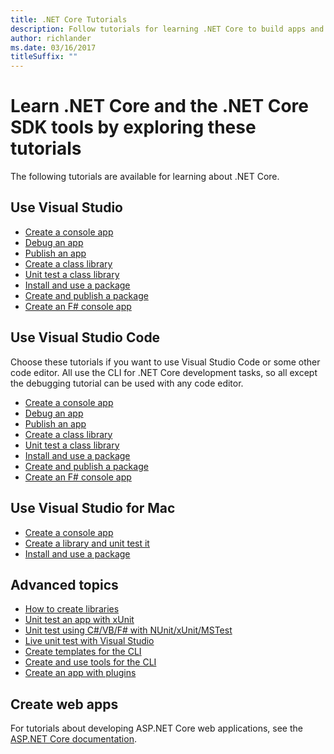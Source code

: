 ```yaml
---
title: .NET Core Tutorials
description: Follow tutorials for learning .NET Core to build apps and libraries on Mac, Linux, and Windows.
author: richlander
ms.date: 03/16/2017
titleSuffix: ""
---
```

# Learn .NET Core and the .NET Core SDK tools by exploring these tutorials

The following tutorials are available for learning about .NET Core.

## Use Visual Studio

- [Create a console app](with-visual-studio.md)
- [Debug an app](debugging-with-visual-studio.md)
- [Publish an app](publishing-with-visual-studio.md)
- [Create a class library](library-with-visual-studio.md)
- [Unit test a class library](testing-library-with-visual-studio.md)
- [Install and use a package](/nuget/quickstart/install-and-use-a-package-in-visual-studio)
- [Create and publish a package](/nuget/quickstart/create-and-publish-a-package-using-visual-studio)
- [Create an F# console app](../../fsharp/get-started/get-started-visual-studio.md)

## Use Visual Studio Code

Choose these tutorials if you want to use Visual Studio Code or some other code editor. All use the CLI for .NET Core development tasks, so all except the debugging tutorial can be used with any code editor.

- [Create a console app](with-visual-studio-code.md)
- [Debug an app](debugging-with-visual-studio-code.md)
- [Publish an app](publishing-with-visual-studio-code.md)
- [Create a class library](library-with-visual-studio-code.md)
- [Unit test a class library](testing-library-with-visual-studio-code.md)
- [Install and use a package](/nuget/quickstart/install-and-use-a-package-using-the-dotnet-cli)
- [Create and publish a package](/nuget/quickstart/create-and-publish-a-package-using-the-dotnet-cli)
- [Create an F# console app](../../fsharp/get-started/get-started-vscode.md)

## Use Visual Studio for Mac

- [Create a console app](using-on-mac-vs.md)
- [Create a library and unit test it](using-on-mac-vs-full-solution.md)
- [Install and use a package](/nuget/quickstart/install-and-use-a-package-in-visual-studio-mac)

## Advanced topics

- [How to create libraries](libraries.md)
- [Unit test an app with xUnit](testing-with-cli.md)
- [Unit test using C#/VB/F# with NUnit/xUnit/MSTest](../testing/index.md)
- [Live unit test with Visual Studio](/visualstudio/test/live-unit-testing-start)
- [Create templates for the CLI](cli-templates-create-item-template.md)
- [Create and use tools for the CLI](../tools/global-tools-how-to-create.md)
- [Create an app with plugins](creating-app-with-plugin-support.md)

## Create web apps

For tutorials about developing ASP.NET Core web applications, see the [ASP.NET Core documentation](/aspnet/core/).
